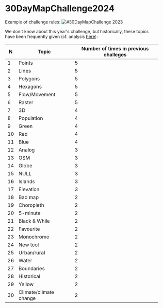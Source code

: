 # 30DayMapChallenge2024

Example of challenge rules:
![#30DayMapChallenge 2023](https://github.com/user-attachments/assets/96b74577-642a-42e5-a191-085259cb6f83)

We don't know about this year's challenge, but historically, these topics have been frequently given (cf. analysis [here](https://github.com/Rbanism/30DayMapChallenge2024/blob/main/topics/historicalTopics.html)):


 N | Topic | Number of times in previous challeges
 --- | --- | ---
 1 | Points | 5
 2 | Lines | 5
 3 | Polygons | 5
 4 | Hexagons | 5
 5 | Flow/Movement | 5
 6 | Raster | 5
 7 | 3D | 4
 8 | Population | 4
 9 | Green | 4
10 | Red | 4
11 | Blue | 4
12 | Analog | 3
13 | OSM | 3
14 | Globe | 3
15 | NULL | 3
16 | Islands | 3
17 | Elevation | 3
18 | Bad map | 2
19 | Choropleth | 2
20 | 5-minute | 2
21 | Black & While | 2 
22 | Favourite | 2
23 | Monochrome | 2
24 | New tool | 2
25 | Urban/rural | 2
26 | Water | 2
27 | Boundaries | 2
28 | Historical | 2
29 | Yellow | 2
30 | Climate/climate change | 2

